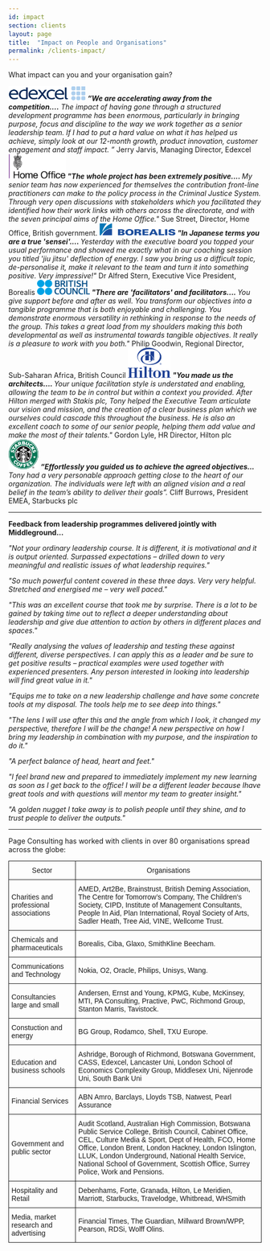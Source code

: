```yaml
---
id: impact
section: clients
layout: page
title:  "Impact on People and Organisations"
permalink: /clients-impact/
---
```


What impact can you and your organisation gain? 

<html><img src="/lib/images/edex.svg" alt="Edexcel" height="30"></html>
<em><strong>“We are accelerating away from the competition....</strong> The impact of having gone through a structured development programme has been enormous, particularly in bringing purpose, focus and discipline to the way we work together as a senior leadership team. If I had to put a hard value on what it has helped us achieve, simply look at our 12-month growth, product innovation, customer engagement and staff impact. ”</em> Jerry Jarvis, Managing Director, Edexcel

<html><img src="/lib/images/home-office.svg" alt="Home Office" height="50"></html>
<em><strong>"The whole project has been extremely positive.... </strong>My senior team has now experienced for themselves the contribution front-line practitioners can make to the policy process in the Criminal Justice System. Through very open discussions with stakeholders which you facilitated they identified how their work links with others across the directorate, and with the seven principal aims of the Home Office."</em> Sue Street, Director, Home Office, British government.

<html><img src="/lib/images/borealis.svg" alt="Borealis" height="25"></html>
<em><strong>"In Japanese terms you are a true 'sensei'.... </strong>Yesterday with the executive board you topped your usual performance and showed me exactly what in our coaching session you titled 'jiu jitsu' deflection of energy. I saw you bring us a difficult topic, de-personalise it, make it relevant to the team and turn it into something positive. Very impressive!" </em> Dr Alfred Stern, Executive Vice President, Borealis

<html><img src="/lib/images/bc.svg" alt="British Council" height="30"></html>
<em><strong>"There are 'facilitators' and facilitators.... </strong>You give support before and after as well. You transform our objectives into a tangible programme that is both enjoyable and challenging. You demonstrate enormous versatility in rethinking in response to the needs of the group. This takes a great load from my shoulders making this both developmental as well as instrumental towards tangible objectives. It really is a pleasure to work with you both."</em> Philip Goodwin, Regional Director, Sub-Saharan Africa, British Council

<html><img src="/lib/images/hilton.svg" alt="Edexcel" height="60"></html>
<em><strong>"You made us the architects.... </strong>Your unique facilitation style is understated and enabling, allowing the team to be in control but within a context you provided. After Hilton merged with Stakis plc, Tony helped the Executive Team articulate our vision and mission, and the creation of a clear business plan which we ourselves could cascade this throughout the business. He is also an excellent coach to some of our senior people, helping them add value and make the most of their talents."</em> Gordon Lyle, HR Director, Hilton plc

<html><img src="/lib/images/starbucks.svg" alt="Starbucks" height="60"></html>
<em><strong>“Effortlessly you guided us to achieve the agreed objectives...</strong> Tony had a very personable approach getting close to the heart of our organization. The individuals were left with an aligned vision and a real belief in the team’s ability to deliver their goals”.</em> Cliff Burrows, President EMEA, Starbucks plc

__________________________________________________

<strong>Feedback from leadership programmes delivered jointly with Middleground...</strong>

<em>"Not your ordinary leadership course. It is different, it is motivational and it is output oriented. Surpassed expectations – drilled down to very meaningful and realistic issues of what leadership requires."</em>

<em>"So much powerful content covered in these three days. Very very helpful. Stretched and energised me – very well paced."</em>

<em>"This was an excellent course that took me by surprise. There is a lot to be gained by taking time out to reflect a deeper understanding about leadership and give due attention to action by others in different places and spaces."</em>

<em>"Really analysing the values of leadership and testing these against different, diverse perspectives. I can apply this as a leader and be sure to get positive results – practical examples were used together with experienced presenters. Any person interested in looking into leadership will find great value in it."</em>

<em>"Equips me to take on a new leadership challenge and have some concrete tools at my disposal. The tools help me to see deep into things."</em>

<em>"The lens I will use after this and the angle from which I look, it changed my perspective, therefore I will be the change! A new perspective on how I bring my leadership in combination with my purpose, and the inspiration to do it."</em>

<em>"A perfect balance of head, heart and feet."</em> 

<em>"I feel brand new and prepared to immediately implement my new learning as soon as I get back to the office! I will be a different leader because Ihave great tools and with questions will mentor my team to greater insight."</em> 

<em>"A golden nugget I take away is to polish people until they shine, and to trust people to deliver the outputs."</em>

__________________________________________________

Page Consulting has worked with clients in over 80 organisations spread across the globe:

<table style="border-collapse:collapse;border-spacing:0"><tr><th style="font-family:Arial, sans-serif;font-size:14px;font-weight:normal;padding:10px 5px;border-style:solid;border-width:1px;overflow:hidden;word-break:normal">Sector</th><th style="font-family:Arial, sans-serif;font-size:14px;font-weight:normal;padding:10px 5px;border-style:solid;border-width:1px;overflow:hidden;word-break:normal">Organisations</th></tr><tr><td style="font-family:Arial, sans-serif;font-size:14px;padding:10px 5px;border-style:solid;border-width:1px;overflow:hidden;word-break:normal">Charities and professional associations</td><td style="font-family:Arial, sans-serif;font-size:14px;padding:10px 5px;border-style:solid;border-width:1px;overflow:hidden;word-break:normal">AMED, Art2Be, Brainstrust, British Deming Association, The Centre for Tomorrow’s Company, The Children's Society, CIPD, Institute of Management Consultants, People In Aid, Plan International, Royal Society of Arts, Sadler Heath, Tree Aid, VINE, Wellcome Trust.</td></tr><tr><td style="font-family:Arial, sans-serif;font-size:14px;padding:10px 5px;border-style:solid;border-width:1px;overflow:hidden;word-break:normal">Chemicals and pharmaceuticals</td><td style="font-family:Arial, sans-serif;font-size:14px;padding:10px 5px;border-style:solid;border-width:1px;overflow:hidden;word-break:normal">Borealis, Ciba, Glaxo, SmithKline Beecham.</td></tr><tr><td style="font-family:Arial, sans-serif;font-size:14px;padding:10px 5px;border-style:solid;border-width:1px;overflow:hidden;word-break:normal">Communications and Technology</td><td style="font-family:Arial, sans-serif;font-size:14px;padding:10px 5px;border-style:solid;border-width:1px;overflow:hidden;word-break:normal">Nokia, O2, Oracle, Philips, Unisys, Wang.</td></tr><tr><td style="font-family:Arial, sans-serif;font-size:14px;padding:10px 5px;border-style:solid;border-width:1px;overflow:hidden;word-break:normal">Consultancies large and small<br></td><td style="font-family:Arial, sans-serif;font-size:14px;padding:10px 5px;border-style:solid;border-width:1px;overflow:hidden;word-break:normal">Andersen, Ernst and Young, KPMG, Kube, McKinsey, MTI, PA Consulting, Practive, PwC, Richmond Group, Stanton Marris, Tavistock.</td></tr><tr><td style="font-family:Arial, sans-serif;font-size:14px;padding:10px 5px;border-style:solid;border-width:1px;overflow:hidden;word-break:normal">Constuction and energy</td><td style="font-family:Arial, sans-serif;font-size:14px;padding:10px 5px;border-style:solid;border-width:1px;overflow:hidden;word-break:normal">BG Group, Rodamco, Shell, TXU Europe.</td></tr><tr><td style="font-family:Arial, sans-serif;font-size:14px;padding:10px 5px;border-style:solid;border-width:1px;overflow:hidden;word-break:normal">Education and business schools</td><td style="font-family:Arial, sans-serif;font-size:14px;padding:10px 5px;border-style:solid;border-width:1px;overflow:hidden;word-break:normal">Ashridge, Borough of Richmond, Botswana Government, CASS, Edexcel, Lancaster Uni, London School of Economics Complexity Group, Middlesex Uni, Nijenrode Uni, South Bank Uni</td></tr><tr><td style="font-family:Arial, sans-serif;font-size:14px;padding:10px 5px;border-style:solid;border-width:1px;overflow:hidden;word-break:normal">Financial Services</td><td style="font-family:Arial, sans-serif;font-size:14px;padding:10px 5px;border-style:solid;border-width:1px;overflow:hidden;word-break:normal">ABN Amro, Barclays, Lloyds TSB, Natwest, Pearl Assurance</td></tr><tr><td style="font-family:Arial, sans-serif;font-size:14px;padding:10px 5px;border-style:solid;border-width:1px;overflow:hidden;word-break:normal">Government and public sector</td><td style="font-family:Arial, sans-serif;font-size:14px;padding:10px 5px;border-style:solid;border-width:1px;overflow:hidden;word-break:normal">Audit Scotland, Australian High Commission, Botswana Public Service College, British Council, Cabinet Office, CEL, Culture Media &amp; Sport, Dept of Health, FCO, Home Office, London Brent, London Hackney, London Islington, LLUK, London Underground, National Health Service, National School of Government, Scottish Office, Surrey Police, Work and Pensions.</td></tr><tr><td style="font-family:Arial, sans-serif;font-size:14px;padding:10px 5px;border-style:solid;border-width:1px;overflow:hidden;word-break:normal">Hospitality and Retail</td><td style="font-family:Arial, sans-serif;font-size:14px;padding:10px 5px;border-style:solid;border-width:1px;overflow:hidden;word-break:normal">Debenhams, Forte, Granada, Hilton, Le Meridien, Marriott, Starbucks, Travelodge, Whitbread, WHSmith</td></tr><tr><td style="font-family:Arial, sans-serif;font-size:14px;padding:10px 5px;border-style:solid;border-width:1px;overflow:hidden;word-break:normal">Media, market research and advertising</td><td style="font-family:Arial, sans-serif;font-size:14px;padding:10px 5px;border-style:solid;border-width:1px;overflow:hidden;word-break:normal">Financial Times, The Guardian, Millward Brown/WPP, Pearson, RDSi, Wolff Olins.</td></tr></table>